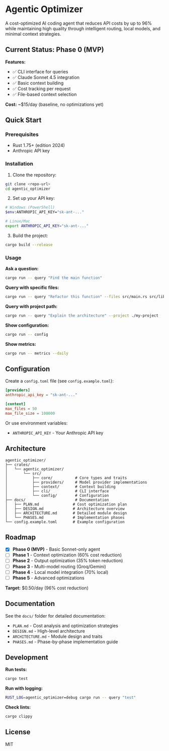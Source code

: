 # Agentic Optimizer

A cost-optimized AI coding agent that reduces API costs by up to 96% while maintaining high quality through intelligent routing, local models, and minimal context strategies.

## Current Status: Phase 0 (MVP)

**Features:**
- ✅ CLI interface for queries
- ✅ Claude Sonnet 4.5 integration
- ✅ Basic context building
- ✅ Cost tracking per request
- ✅ File-based context selection

**Cost:** ~$15/day (baseline, no optimizations yet)

## Quick Start

### Prerequisites

- Rust 1.75+ (edition 2024)
- Anthropic API key

### Installation

1. Clone the repository:
```bash
git clone <repo-url>
cd agentic_optimizer
```

2. Set up your API key:
```bash
# Windows (PowerShell)
$env:ANTHROPIC_API_KEY="sk-ant-..."

# Linux/Mac
export ANTHROPIC_API_KEY="sk-ant-..."
```

3. Build the project:
```bash
cargo build --release
```

### Usage

**Ask a question:**
```bash
cargo run -- query "Find the main function"
```

**Query with specific files:**
```bash
cargo run -- query "Refactor this function" --files src/main.rs src/lib.rs
```

**Query with project path:**
```bash
cargo run -- query "Explain the architecture" --project ./my-project
```

**Show configuration:**
```bash
cargo run -- config
```

**Show metrics:**
```bash
cargo run -- metrics --daily
```

## Configuration

Create a `config.toml` file (see `config.example.toml`):

```toml
[providers]
anthropic_api_key = "sk-ant-..."

[context]
max_files = 50
max_file_size = 100000
```

Or use environment variables:
- `ANTHROPIC_API_KEY` - Your Anthropic API key

## Architecture

```
agentic_optimizer/
├── crates/
│   └── agentic_optimizer/
│       └── src/
│           ├── core/          # Core types and traits
│           ├── providers/     # Model provider implementations
│           ├── context/       # Context building
│           ├── cli/           # CLI interface
│           └── config/        # Configuration
├── docs/                      # Documentation
│   ├── PLAN.md               # Cost optimization plan
│   ├── DESIGN.md             # Architecture overview
│   ├── ARCHITECTURE.md       # Detailed module design
│   └── PHASES.md             # Implementation phases
└── config.example.toml       # Example configuration
```

## Roadmap

- [x] **Phase 0 (MVP)** - Basic Sonnet-only agent
- [ ] **Phase 1** - Context optimization (60% cost reduction)
- [ ] **Phase 2** - Output optimization (35% token reduction)
- [ ] **Phase 3** - Multi-model routing (Groq/Gemini)
- [ ] **Phase 4** - Local model integration (70% local)
- [ ] **Phase 5** - Advanced optimizations

**Target:** $0.50/day (96% cost reduction)

## Documentation

See the `docs/` folder for detailed documentation:
- `PLAN.md` - Cost analysis and optimization strategies
- `DESIGN.md` - High-level architecture
- `ARCHITECTURE.md` - Module design and traits
- `PHASES.md` - Phase-by-phase implementation guide

## Development

**Run tests:**
```bash
cargo test
```

**Run with logging:**
```bash
RUST_LOG=agentic_optimizer=debug cargo run -- query "test"
```

**Check lints:**
```bash
cargo clippy
```

## License

MIT
